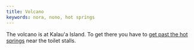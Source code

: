 ```yaml
---
title: Volcano
keywords: nora, nono, hot springs
---
```


The volcano is at Kalau'a Island. To get there you have to [get past the hot springs](../010-hot-springs.md) near the toilet stalls.
